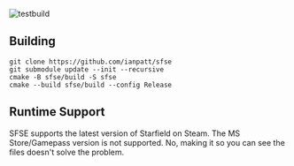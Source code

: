 ![testbuild](https://github.com/ianpatt/sfse/workflows/testbuild/badge.svg)
## Building
```
git clone https://github.com/ianpatt/sfse
git submodule update --init --recursive
cmake -B sfse/build -S sfse
cmake --build sfse/build --config Release
```
## Runtime Support
SFSE supports the latest version of Starfield on Steam. The MS Store/Gamepass version is not supported. No, making it so you can see the files doesn't solve the problem.
